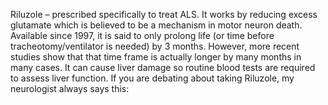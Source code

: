 Riluzole – prescribed specifically to treat ALS. It works by reducing excess glutamate
which is believed to be a mechanism in motor neuron death. Available since 1997, it is
said to only prolong life (or time before tracheotomy/ventilator is needed) by 3 months.
However, more recent studies show that that time frame is actually longer by many
months in many cases. It can cause liver damage so routine blood tests are required to
assess liver function. If you are debating about taking Riluzole, my neurologist always
says this:
